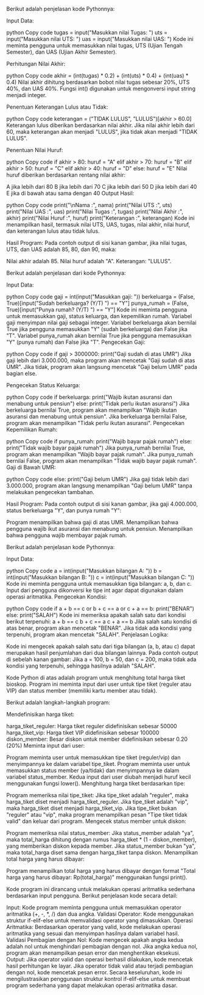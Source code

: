 Berikut adalah penjelasan kode Pythonnya:

Input Data:

python
Copy code
tugas = input("Masukkan nilai Tugas: ")
uts = input("Masukkan nilai UTS: ")
uas = input("Masukkan nilai UAS: ")
Kode ini meminta pengguna untuk memasukkan nilai tugas, UTS (Ujian Tengah Semester), dan UAS (Ujian Akhir Semester).

Perhitungan Nilai Akhir:

python
Copy code
akhir = (int(tugas) * 0.2) + (int(uts) * 0.4) + (int(uas) * 0.4)
Nilai akhir dihitung berdasarkan bobot nilai tugas sebesar 20%, UTS 40%, dan UAS 40%. Fungsi int() digunakan untuk mengonversi input string menjadi integer.

Penentuan Keterangan Lulus atau Tidak:

python
Copy code
keterangan = ("TIDAK LULUS", "LULUS")[akhir > 60.0]
Keterangan lulus diberikan berdasarkan nilai akhir. Jika nilai akhir lebih dari 60, maka keterangan akan menjadi "LULUS", jika tidak akan menjadi "TIDAK LULUS".

Penentuan Nilai Huruf:

python
Copy code
if akhir > 80:
    huruf = "A"
elif akhir > 70:
    huruf = "B"
elif akhir > 50:
    huruf = "C"
elif akhir > 40:
    huruf = "D"
else:
    huruf = "E"
Nilai huruf diberikan berdasarkan rentang nilai akhir:

A jika lebih dari 80
B jika lebih dari 70
C jika lebih dari 50
D jika lebih dari 40
E jika di bawah atau sama dengan 40
Output Hasil:

python
Copy code
print("\nNama :", nama)
print("Nilai UTS :", uts)
print("Nilai UAS :", uas)
print("Nilai Tugas :", tugas)
print("Nilai Akhir :", akhir)
print("Nilai Huruf :", huruf)
print("Keterangan :", keterangan)
Kode ini menampilkan hasil, termasuk nilai UTS, UAS, tugas, nilai akhir, nilai huruf, dan keterangan lulus atau tidak lulus.

Hasil Program: Pada contoh output di sisi kanan gambar, jika nilai tugas, UTS, dan UAS adalah 85, 80, dan 90, maka:

Nilai akhir adalah 85.
Nilai huruf adalah "A".
Keterangan: "LULUS".

Berikut adalah penjelasan dari kode Pythonnya:

Input Data:

python
Copy code
gaji = int(input("Masukkan gaji: "))
berkeluarga = (False, True)[input("Sudah berkeluarga? (Y/T) ") == "Y"]
punya_rumah = (False, True)[input("Punya rumah? (Y/T) ") == "Y"]
Kode ini meminta pengguna untuk memasukkan gaji, status keluarga, dan kepemilikan rumah.
Variabel gaji menyimpan nilai gaji sebagai integer.
Variabel berkeluarga akan bernilai True jika pengguna memasukkan "Y" (sudah berkeluarga) dan False jika "T".
Variabel punya_rumah akan bernilai True jika pengguna memasukkan "Y" (punya rumah) dan False jika "T".
Pengecekan Gaji:

python
Copy code
if gaji > 3000000:
    print("Gaji sudah di atas UMR")
Jika gaji lebih dari 3.000.000, maka program akan mencetak "Gaji sudah di atas UMR". Jika tidak, program akan langsung mencetak "Gaji belum UMR" pada bagian else.

Pengecekan Status Keluarga:

python
Copy code
if berkeluarga:
    print("Wajib ikutan asuransi dan menabung untuk pensiun")
else:
    print("Tidak perlu ikutan asuransi")
Jika berkeluarga bernilai True, program akan menampilkan "Wajib ikutan asuransi dan menabung untuk pensiun".
Jika berkeluarga bernilai False, program akan menampilkan "Tidak perlu ikutan asuransi".
Pengecekan Kepemilikan Rumah:

python
Copy code
if punya_rumah:
    print("Wajib bayar pajak rumah")
else:
    print("Tidak wajib bayar pajak rumah")
Jika punya_rumah bernilai True, program akan menampilkan "Wajib bayar pajak rumah".
Jika punya_rumah bernilai False, program akan menampilkan "Tidak wajib bayar pajak rumah".
Gaji di Bawah UMR:

python
Copy code
else:
    print("Gaji belum UMR")
Jika gaji tidak lebih dari 3.000.000, program akan langsung menampilkan "Gaji belum UMR" tanpa melakukan pengecekan tambahan.

Hasil Program: Pada contoh output di sisi kanan gambar, jika gaji 4.000.000, status berkeluarga "Y", dan punya rumah "Y":

Program menampilkan bahwa gaji di atas UMR.
Menampilkan bahwa pengguna wajib ikut asuransi dan menabung untuk pensiun.
Menampilkan bahwa pengguna wajib membayar pajak rumah.

Berikut adalah penjelasan kode Pythonnya:

Input Data:

python
Copy code
a = int(input("Masukkan bilangan A: "))
b = int(input("Masukkan bilangan B: "))
c = int(input("Masukkan bilangan C: "))
Kode ini meminta pengguna untuk memasukkan tiga bilangan: a, b, dan c.
Input dari pengguna dikonversi ke tipe int agar dapat digunakan dalam operasi aritmatika.
Pengecekan Kondisi:

python
Copy code
if a + b == c or b + c == a or c + a == b:
    print("BENAR")
else:
    print("SALAH")
Kode ini memeriksa apakah salah satu dari kondisi berikut terpenuhi:
a + b == c
b + c == a
c + a == b
Jika salah satu kondisi di atas benar, program akan mencetak "BENAR".
Jika tidak ada kondisi yang terpenuhi, program akan mencetak "SALAH".
Penjelasan Logika:

Kode ini mengecek apakah salah satu dari tiga bilangan (a, b, atau c) dapat merupakan hasil penjumlahan dari dua bilangan lainnya.
Pada contoh output di sebelah kanan gambar:
Jika a = 100, b = 50, dan c = 200, maka tidak ada kondisi yang terpenuhi, sehingga hasilnya adalah "SALAH".

Kode Python di atas adalah program untuk menghitung total harga tiket bioskop. Program ini meminta input dari user untuk tipe tiket (reguler atau VIP) dan status member (memiliki kartu member atau tidak).

Berikut adalah langkah-langkah program:

Mendefinisikan harga tiket:

harga_tiket_reguler: Harga tiket reguler didefinisikan sebesar 50000
harga_tiket_vip: Harga tiket VIP didefinisikan sebesar 100000
diskon_member: Besar diskon untuk member didefinisikan sebesar 0.20 (20%)
Meminta input dari user:

Program meminta user untuk memasukkan tipe tiket (reguler/vip) dan menyimpannya ke dalam variabel tipe_tiket.
Program meminta user untuk memasukkan status member (ya/tidak) dan menyimpannya ke dalam variabel status_member.
Kedua input dari user diubah menjadi huruf kecil menggunakan fungsi lower().
Menghitung harga tiket berdasarkan tipe:

Program memeriksa nilai tipe_tiket:
Jika tipe_tiket adalah "reguler", maka harga_tiket diset menjadi harga_tiket_reguler.
Jika tipe_tiket adalah "vip", maka harga_tiket diset menjadi harga_tiket_vip.
Jika tipe_tiket bukan "reguler" atau "vip", maka program menampilkan pesan "Tipe tiket tidak valid" dan keluar dari program.
Mengecek status member untuk diskon:

Program memeriksa nilai status_member:
Jika status_member adalah "ya", maka total_harga dihitung dengan rumus harga_tiket * (1 - diskon_member), yang memberikan diskon kepada member.
Jika status_member bukan "ya", maka total_harga diset sama dengan harga_tiket tanpa diskon.
Menampilkan total harga yang harus dibayar:

Program menampilkan total harga yang harus dibayar dengan format "Total harga yang harus dibayar: Rp(total_harga)" menggunakan fungsi print().

Kode program ini dirancang untuk melakukan operasi aritmatika sederhana berdasarkan input pengguna. Berikut penjelasan kode secara detail:

Input: Kode program meminta pengguna untuk memasukkan operator aritmatika (+, -, *, /) dan dua angka.
Validasi Operator: Kode menggunakan struktur if-elif-else untuk memvalidasi operator yang dimasukkan.
Operasi Aritmatika: Berdasarkan operator yang valid, kode melakukan operasi aritmatika yang sesuai dan menyimpan hasilnya dalam variabel hasil.
Validasi Pembagian dengan Nol: Kode mengecek apakah angka kedua adalah nol untuk menghindari pembagian dengan nol. Jika angka kedua nol, program akan menampilkan pesan error dan menghentikan eksekusi.
Output: Jika operator valid dan operasi berhasil dilakukan, kode mencetak hasil perhitungan ke layar. Jika operator tidak valid atau terjadi pembagian dengan nol, kode mencetak pesan error.
Secara keseluruhan, kode ini mengilustrasikan penggunaan struktur kontrol if-elif-else untuk membuat program sederhana yang dapat melakukan operasi aritmatika dasar.
